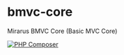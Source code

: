 # bmvc-core
Mirarus BMVC Core (Basic MVC Core)

[![PHP Composer](https://github.com/mirarus/bmvc-core/actions/workflows/php.yml/badge.svg)](https://github.com/mirarus/bmvc-core/actions/workflows/php.yml)
